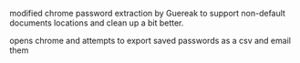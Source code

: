 modified chrome password extraction by Guereak to support non-default documents locations and clean up a bit better.

opens chrome and attempts to export saved passwords as a csv and email them
